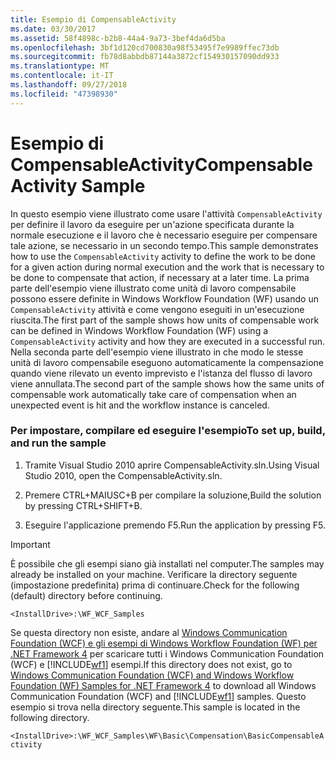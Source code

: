 ```yaml
---
title: Esempio di CompensableActivity
ms.date: 03/30/2017
ms.assetid: 58f4898c-b2b8-44a4-9a73-3bef4da6d5ba
ms.openlocfilehash: 3bf1d120cd700830a98f53495f7e9989ffec73db
ms.sourcegitcommit: fb78d8abbdb87144a3872cf154930157090dd933
ms.translationtype: MT
ms.contentlocale: it-IT
ms.lasthandoff: 09/27/2018
ms.locfileid: "47398930"
---
```

# <a name="compensable-activity-sample"></a><span data-ttu-id="3ca82-102">Esempio di CompensableActivity</span><span class="sxs-lookup"><span data-stu-id="3ca82-102">Compensable Activity Sample</span></span>
<span data-ttu-id="3ca82-103">In questo esempio viene illustrato come usare l'attività `CompensableActivity` per definire il lavoro da eseguire per un'azione specificata durante la normale esecuzione e il lavoro che è necessario eseguire per compensare tale azione, se necessario in un secondo tempo.</span><span class="sxs-lookup"><span data-stu-id="3ca82-103">This sample demonstrates how to use the `CompensableActivity` activity to define the work to be done for a given action during normal execution and the work that is necessary to be done to compensate that action, if necessary at a later time.</span></span>  <span data-ttu-id="3ca82-104">La prima parte dell'esempio viene illustrato come unità di lavoro compensabile possono essere definite in Windows Workflow Foundation (WF) usando un `CompensableActivity` attività e come vengono eseguiti in un'esecuzione riuscita.</span><span class="sxs-lookup"><span data-stu-id="3ca82-104">The first part of the sample shows how units of compensable work can be defined in Windows Workflow Foundation (WF) using a `CompensableActivity` activity and how they are executed in a successful run.</span></span>  <span data-ttu-id="3ca82-105">Nella seconda parte dell'esempio viene illustrato in che modo le stesse unità di lavoro compensabile eseguono automaticamente la compensazione quando viene rilevato un evento imprevisto e l'istanza del flusso di lavoro viene annullata.</span><span class="sxs-lookup"><span data-stu-id="3ca82-105">The second part of the sample shows how the same units of compensable work automatically take care of compensation when an unexpected event is hit and the workflow instance is canceled.</span></span>  
  
### <a name="to-set-up-build-and-run-the-sample"></a><span data-ttu-id="3ca82-106">Per impostare, compilare ed eseguire l'esempio</span><span class="sxs-lookup"><span data-stu-id="3ca82-106">To set up, build, and run the sample</span></span>  
  
1.  <span data-ttu-id="3ca82-107">Tramite Visual Studio 2010 aprire CompensableActivity.sln.</span><span class="sxs-lookup"><span data-stu-id="3ca82-107">Using Visual Studio 2010, open the CompensableActivity.sln.</span></span>  
  
2.  <span data-ttu-id="3ca82-108">Premere CTRL+MAIUSC+B per compilare la soluzione,</span><span class="sxs-lookup"><span data-stu-id="3ca82-108">Build the solution by pressing CTRL+SHIFT+B.</span></span>  
  
3.  <span data-ttu-id="3ca82-109">Eseguire l'applicazione premendo F5.</span><span class="sxs-lookup"><span data-stu-id="3ca82-109">Run the application by pressing F5.</span></span>  
  
> [!IMPORTANT]
>  <span data-ttu-id="3ca82-110">È possibile che gli esempi siano già installati nel computer.</span><span class="sxs-lookup"><span data-stu-id="3ca82-110">The samples may already be installed on your machine.</span></span> <span data-ttu-id="3ca82-111">Verificare la directory seguente (impostazione predefinita) prima di continuare.</span><span class="sxs-lookup"><span data-stu-id="3ca82-111">Check for the following (default) directory before continuing.</span></span>  
>   
>  `<InstallDrive>:\WF_WCF_Samples`  
>   
>  <span data-ttu-id="3ca82-112">Se questa directory non esiste, andare al [Windows Communication Foundation (WCF) e gli esempi di Windows Workflow Foundation (WF) per .NET Framework 4](https://go.microsoft.com/fwlink/?LinkId=150780) per scaricare tutti i Windows Communication Foundation (WCF) e [!INCLUDE[wf1](../../../../includes/wf1-md.md)] esempi.</span><span class="sxs-lookup"><span data-stu-id="3ca82-112">If this directory does not exist, go to [Windows Communication Foundation (WCF) and Windows Workflow Foundation (WF) Samples for .NET Framework 4](https://go.microsoft.com/fwlink/?LinkId=150780) to download all Windows Communication Foundation (WCF) and [!INCLUDE[wf1](../../../../includes/wf1-md.md)] samples.</span></span> <span data-ttu-id="3ca82-113">Questo esempio si trova nella directory seguente.</span><span class="sxs-lookup"><span data-stu-id="3ca82-113">This sample is located in the following directory.</span></span>  
>   
>  `<InstallDrive>:\WF_WCF_Samples\WF\Basic\Compensation\BasicCompensableActivity`